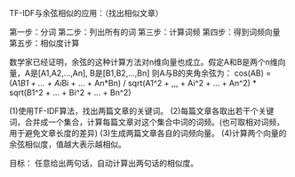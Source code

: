 TF-IDF与余弦相似的应用：（找出相似文章）

第一步：分词
第二步：列出所有的词
第三步：计算词频
第四步：得到词频向量
第五步：相似度计算

数学家已经证明，余弦的这种计算方法对n维向量也成立。假定A和B是两个n维向量，A是[A1,A2,...,An], B是[B1,B2,...,Bn]
则A与B的夹角余弦为：
    cos(AB) = (A1*B1 + ... + Ai*Bi + ... + An*Bn) / sqrt(A1^2 + ,,, + Ai^2 + ... + An^2) * sqrt(B1^2 + ... + Bi^2 + ... + Bn^2)

(1)使用TF-IDF算法，找出两篇文章的关键词。
(2)每篇文章各取出若干个关键词，合并成一个集合，计算每篇文章对这个集合中词的词频。(也可取相对词频，用于避免文章长度的差异)
(3)生成两篇文章各自的词频向量。
(4)计算两个向量的余弦相似度，值越大表示越相似。

目标：
    任意给出两句话，自动计算出两句话的相似度。
